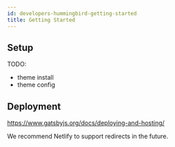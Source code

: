 ```yaml
---
id: developers-hummingbird-getting-started
title: Getting Started
---
```


## Setup

TODO:

- theme install
- theme config


## Deployment

https://www.gatsbyjs.org/docs/deploying-and-hosting/

We recommend Netlify to support redirects in the future.
